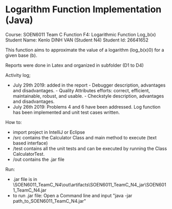 # Logarithm Function Implementation (Java)
Course: SOEN6011 
Team C 
Function F4: Logarithmic Function Log_b(x)
Student Name: Kenlo DINH VAN (Student N4)
Student Id: 26641652

This function aims to approximate the value of a logarithm (log_b(x)0) for a given base (b).

Reports were done in Latex and organized in subfolder (D1 to D4)

Activity log;
- July 29th 2019: added in the report
                  - Debugger description, advantages and disadvantages.
                  - Quality Attributes efforts: correct, efficient, maintainable, robust, and usable.
                  - Checkstyle description, advantages and disadvantages.
- July 26th 2019: Problems 4 and 6 have been addressed. Log function has been implemented and unit test cases written.

How to:
- import project in IntelliJ or Eclipse
- /src contains the Calculator Class and main method to execute (text based interface)
- /test contains all the unit tests and can be executed by running the Class CalculatorTest.
- /out contains the .jar file

Run:
- .jar file is in \SOEN6011_TeamC_N4\out\artifacts\SOEN6011_TeamC_N4_jar\SOEN6011_TeamC_N4.jar
- to run .jar file: Open a Command line and input "java -jar path_to_SOEN6011_TeamC_N4.jar"
